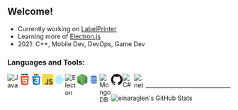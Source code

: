 ## Welcome!
- Currently working on [LabelPrinter](https://github.com/einaraglen/label-printer)
- Learning more of [Electron.js](https://www.electronjs.org/)
- 2021: C++, Mobile Dev, DevOps, Game Dev 

### Languages and Tools:

[<img align="left" alt="Java" width="26px" src="https://cdn.iconscout.com/icon/free/png-256/java-60-1174953.png" />](https://www.java.com/en/)
[<img align="left" alt="HTML5" width="26px" src="https://raw.githubusercontent.com/github/explore/80688e429a7d4ef2fca1e82350fe8e3517d3494d/topics/html/html.png" />](https://www.w3schools.com/html/)
[<img align="left" alt="CSS3" width="26px" src="https://raw.githubusercontent.com/github/explore/80688e429a7d4ef2fca1e82350fe8e3517d3494d/topics/css/css.png" />](https://www.w3schools.com/css/)
[<img align="left" alt="JavaScript" width="26px" src="https://raw.githubusercontent.com/github/explore/80688e429a7d4ef2fca1e82350fe8e3517d3494d/topics/javascript/javascript.png" />](https://www.javascript.com/)
[<img align="left" alt="React" width="26px" src="https://raw.githubusercontent.com/github/explore/80688e429a7d4ef2fca1e82350fe8e3517d3494d/topics/react/react.png" />](https://reactjs.org/)
[<img align="left" alt="Electon" width="26px" src="https://cdn.iconscout.com/icon/free/png-512/electron-67-1175035.png" />](https://www.electronjs.org/)
[<img align="left" alt="Node.js" width="26px" src="https://raw.githubusercontent.com/github/explore/80688e429a7d4ef2fca1e82350fe8e3517d3494d/topics/nodejs/nodejs.png" />](https://nodejs.org/en/)
[<img align="left" alt="SQL" width="26px" src="https://raw.githubusercontent.com/github/explore/80688e429a7d4ef2fca1e82350fe8e3517d3494d/topics/sql/sql.png" />](https://www.w3schools.com/sql/default.Asp)
[<img align="left" alt="MongoDB" width="26px" src="https://cdn.iconscout.com/icon/free/png-512/mongodb-226029.png" />](https://www.mongodb.com/)
[<img align="left" alt="GitHub" width="26px" src="https://raw.githubusercontent.com/github/explore/78df643247d429f6cc873026c0622819ad797942/topics/github/github.png" />](https://github.com/)
[<img align="left" alt="C#" width="26px" src="https://cdn.vectorizedimages.com/content/preview/c-sharp-programming-language-logo-601d796c41e10.png" />](https://docs.microsoft.com/en-us/dotnet/csharp/)
[<img align="left" alt=".net" width="26px" src="https://upload.wikimedia.org/wikipedia/commons/thumb/e/ee/.NET_Core_Logo.svg/2048px-.NET_Core_Logo.svg.png" />](https://dotnet.microsoft.com/)


</br>

---

<img align="left" alt="einaraglen's GitHub Stats" src="https://github-readme-stats.vercel.app/api?username=einaraglen&show_icons=true&theme=dark" />

